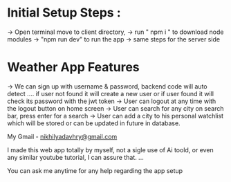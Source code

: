 

# Initial Setup Steps :

-> Open terminal move to client directory,
-> run   " npm i "   to download node modules
-> "npm run dev" to run the app
-> same steps for the server side


# Weather App Features

-> We can sign up with username & password, backend code will auto detect .... if user not found it will create a new user or if user found it will check its password with the jwt token
->  User can logout at any time with the logout button on home screen
-> User can search for any city on search bar, press enter for a search
-> User can add a city to his personal watchlist which will be stored or can be updated in future in database.

My Gmail - nikhilyadavhry@gmail.com

I made this web app totally by myself, not a sigle use of Ai toold, or even any similar youtube tutorial, I can assure that. ...

You can ask me anytime for any help regarding the app setup
